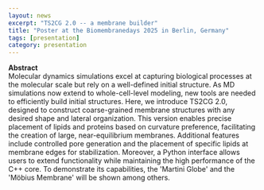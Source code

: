 ```yaml
---
layout: news
excerpt: "TS2CG 2.0 -- a membrane builder" 
title: "Poster at the Biomembranedays 2025 in Berlin, Germany"
tags: [presentation]
category: presentation
---
```


<b>Abstract</b><br>
Molecular dynamics simulations excel at capturing biological processes at the molecular scale but rely on a well-defined initial structure. As MD simulations now extend to whole-cell-level modeling, new tools are needed to efficiently build initial structures. Here, we introduce TS2CG 2.0, designed to construct coarse-grained membrane structures with any desired shape and lateral organization. This version enables precise placement of lipids and proteins based on curvature preference, facilitating the creation of large, near-equilibrium membranes. Additional features include controlled pore generation and the placement of specific lipids at membrane edges for stabilization. Moreover, a Python interface allows users to extend functionality while maintaining the high performance of the C++ core. To demonstrate its capabilities, the 'Martini Globe' and the 'Möbius Membrane' will be shown among others.


